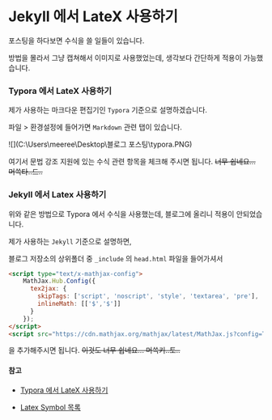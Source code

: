 # Jekyll 에서 LateX 사용하기



포스팅을 하다보면 수식을 쓸 일들이 있습니다.

방법을 몰라서 그냥 캡쳐해서 이미지로 사용했었는데, 생각보다 간단하게 적용이 가능했습니다.



### Typora 에서 LateX  사용하기

제가 사용하는 마크다운 편집기인 ``Typora`` 기준으로 설명하겠습니다.

파일 > 환경설정에 들어가면 ``Markdown`` 관련 탭이 있습니다.

![](C:\Users\meeree\Desktop\블로그 포스팅\typora.PNG)

여기서 문법 강조 지원에 있는 수식 관련 항목을 체크해 주시면 됩니다. ~~너무 쉽네요... 머쓱타..드..~~



### Jekyll 에서 Latex 사용하기

위와 같은 방법으로 Typora 에서 수식을 사용했는데, 블로그에 올리니 적용이 안되었습니다.

제가 사용하는 ``Jekyll`` 기준으로 설명하면,<br>

블로그 저장소의 상위폴더 중 ``_include``  의 ``head.html`` 파일을 들어가셔서 

```html
<script type="text/x-mathjax-config">
    MathJax.Hub.Config({
      tex2jax: {
        skipTags: ['script', 'noscript', 'style', 'textarea', 'pre'],
        inlineMath: [['$','$']]
      }
    });
</script>
<script src="https://cdn.mathjax.org/mathjax/latest/MathJax.js?config=TeX-AMS-MML_HTMLorMML" type="text/javascript"></script>
```

을 추가해주시면 됩니다. ~~이것도 너무 쉽네요... 머쓱키..토..~~





#### 참고

- [Typora 에서 LateX 사용하기](https://support.typora.io/Math/)

- [Latex Symbol 목록](https://oeis.org/wiki/List_of_LaTeX_mathematical_symbols)



